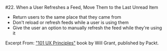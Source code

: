 #22. When a User Refreshes a Feed, Move Them to the Last Unread Item
-  Return users to the same place that they came from
-  Don't reload or refresh feeds while a user is using them
-  Give the user an option to manually refresh the feed while they're using it

Excerpt From: ["101 UX Principles"](https://www.packtpub.com/web-development/101-ux-principles) book by Will Grant, published by Packt.
